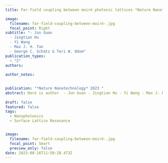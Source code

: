 ```yaml
---
title: Far-field coupling between moiré photonic lattices *Nature Nanotechnology* 2023

image:
  filename: far-field-coupling-between-moiré-.jpg
  focal_point: Right
subtitle: "- Jun Guan
  - Jingtian Hu
  - Yi Wang
  - Max J. H. Tan
  - George C. Schatz & Teri W. Odom"
publication_types:
  - "2"
authors:
  
author_notes:
  

publication: "*Nature Nanotechnology* 2023 "
abstract: Here is author  - Jun Guan - Jingtian Hu - Yi Wang - Max J. H. Tan - George C. Schatz & Teri W. Odom
 
draft: false
featured: false
tags:
  - Nanophotonics
  - Surface Lattice Resonance


image:
  filename: far-field-coupling-between-moiré-.jpg
  focal_point: Smart
  preview_only: false
date: 2023-08-16T11:58:28.473Z
---
```


